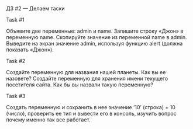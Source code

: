 ДЗ #2 — Делаем таски

Task #1

Объявите две переменные: admin и name.
Запишите строку «Джон» в переменную name.
Скопируйте значение из переменной name в admin.
Выведите на экран значение admin, используя функцию alert (должна показать «Джон»).

Task #2

Создайте переменную для названия нашей планеты. Как вы ее назовете?
Создайте переменную для хранения имени текущего посетителя сайта. Как бы вы назвали такую переменную?

Task #3

Создать переменную и сохранить в нее значение ’10’ (строка) + 10 (число), проверить ее тип и вывести его в консоль, изучить вопрос почему именно так все работает.
